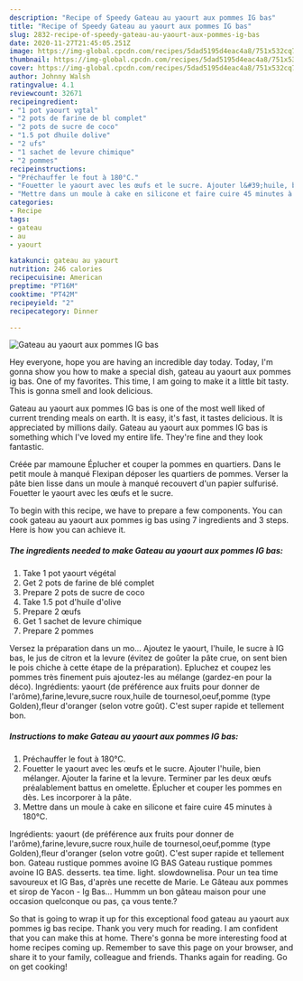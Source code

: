 ```yaml
---
description: "Recipe of Speedy Gateau au yaourt aux pommes IG bas"
title: "Recipe of Speedy Gateau au yaourt aux pommes IG bas"
slug: 2832-recipe-of-speedy-gateau-au-yaourt-aux-pommes-ig-bas
date: 2020-11-27T21:45:05.251Z
image: https://img-global.cpcdn.com/recipes/5dad5195d4eac4a8/751x532cq70/gateau-au-yaourt-aux-pommes-ig-bas-photo-principale-de-la-recette.jpg
thumbnail: https://img-global.cpcdn.com/recipes/5dad5195d4eac4a8/751x532cq70/gateau-au-yaourt-aux-pommes-ig-bas-photo-principale-de-la-recette.jpg
cover: https://img-global.cpcdn.com/recipes/5dad5195d4eac4a8/751x532cq70/gateau-au-yaourt-aux-pommes-ig-bas-photo-principale-de-la-recette.jpg
author: Johnny Walsh
ratingvalue: 4.1
reviewcount: 32671
recipeingredient:
- "1 pot yaourt vgtal"
- "2 pots de farine de bl complet"
- "2 pots de sucre de coco"
- "1.5 pot dhuile dolive"
- "2 ufs"
- "1 sachet de levure chimique"
- "2 pommes"
recipeinstructions:
- "Préchauffer le fout à 180°C."
- "Fouetter le yaourt avec les œufs et le sucre. Ajouter l&#39;huile, bien mélanger. Ajouter la farine et la levure. Terminer par les deux œufs préalablement battus en omelette. Éplucher et couper les pommes en dès. Les incorporer à la pâte."
- "Mettre dans un moule à cake en silicone et faire cuire 45 minutes à 180°C."
categories:
- Recipe
tags:
- gateau
- au
- yaourt

katakunci: gateau au yaourt 
nutrition: 246 calories
recipecuisine: American
preptime: "PT16M"
cooktime: "PT42M"
recipeyield: "2"
recipecategory: Dinner

---
```



![Gateau au yaourt aux pommes IG bas](https://img-global.cpcdn.com/recipes/5dad5195d4eac4a8/751x532cq70/gateau-au-yaourt-aux-pommes-ig-bas-photo-principale-de-la-recette.jpg)

Hey everyone, hope you are having an incredible day today. Today, I'm gonna show you how to make a special dish, gateau au yaourt aux pommes ig bas. One of my favorites. This time, I am going to make it a little bit tasty. This is gonna smell and look delicious.

Gateau au yaourt aux pommes IG bas is one of the most well liked of current trending meals on earth. It is easy, it's fast, it tastes delicious. It is appreciated by millions daily. Gateau au yaourt aux pommes IG bas is something which I've loved my entire life. They're fine and they look fantastic.

Créée par mamoune Éplucher et couper la pommes en quartiers. Dans le petit moule à manqué Flexipan déposer les quartiers de pommes. Verser la pâte bien lisse dans un moule à manqué recouvert d&#39;un papier sulfurisé. Fouetter le yaourt avec les œufs et le sucre.


To begin with this recipe, we have to prepare a few components. You can cook gateau au yaourt aux pommes ig bas using 7 ingredients and 3 steps. Here is how you can achieve it.

<!--inarticleads1-->

##### The ingredients needed to make Gateau au yaourt aux pommes IG bas:

1. Take 1 pot yaourt végétal
1. Get 2 pots de farine de blé complet
1. Prepare 2 pots de sucre de coco
1. Take 1.5 pot d&#39;huile d&#39;olive
1. Prepare 2 œufs
1. Get 1 sachet de levure chimique
1. Prepare 2 pommes


Versez la préparation dans un mo… Ajoutez le yaourt, l&#39;huile, le sucre à IG bas, le jus de citron et la levure (évitez de goûter la pâte crue, on sent bien le pois chiche à cette étape de la préparation). Epluchez et coupez les pommes très finement puis ajoutez-les au mélange (gardez-en pour la déco). Ingrédients: yaourt (de préférence aux fruits pour donner de l&#39;arôme),farine,levure,sucre roux,huile de tournesol,oeuf,pomme (type Golden),fleur d&#39;oranger (selon votre goût). C&#39;est super rapide et tellement bon. 

<!--inarticleads2-->

##### Instructions to make Gateau au yaourt aux pommes IG bas:

1. Préchauffer le fout à 180°C.
1. Fouetter le yaourt avec les œufs et le sucre. Ajouter l&#39;huile, bien mélanger. Ajouter la farine et la levure. Terminer par les deux œufs préalablement battus en omelette. Éplucher et couper les pommes en dès. Les incorporer à la pâte.
1. Mettre dans un moule à cake en silicone et faire cuire 45 minutes à 180°C.


Ingrédients: yaourt (de préférence aux fruits pour donner de l&#39;arôme),farine,levure,sucre roux,huile de tournesol,oeuf,pomme (type Golden),fleur d&#39;oranger (selon votre goût). C&#39;est super rapide et tellement bon. Gateau rustique pommes avoine IG BAS Gateau rustique pommes avoine IG BAS. desserts. tea time. light. slowdownelisa. Pour un tea time savoureux et IG Bas, d&#39;après une recette de Marie. Le Gâteau aux pommes et sirop de Yacon - Ig Bas… Hummm un bon gâteau maison pour une occasion quelconque ou pas, ça vous tente.? 

So that is going to wrap it up for this exceptional food gateau au yaourt aux pommes ig bas recipe. Thank you very much for reading. I am confident that you can make this at home. There's gonna be more interesting food at home recipes coming up. Remember to save this page on your browser, and share it to your family, colleague and friends. Thanks again for reading. Go on get cooking!
